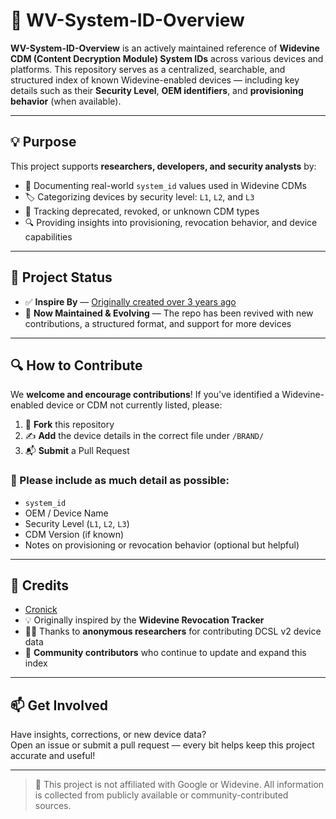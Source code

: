 # 📡 WV-System-ID-Overview

**WV-System-ID-Overview** is an actively maintained reference of **Widevine CDM (Content Decryption Module) System IDs** across various devices and platforms. This repository serves as a centralized, searchable, and structured index of known Widevine-enabled devices — including key details such as their **Security Level**, **OEM identifiers**, and **provisioning behavior** (when available).

---

## 💡 Purpose

This project supports **researchers, developers, and security analysts** by:

- 🧩 Documenting real-world `system_id` values used in Widevine CDMs
- 🏷️ Categorizing devices by security level: `L1`, `L2`, and `L3`
- 🚫 Tracking deprecated, revoked, or unknown CDM types
- 🔍 Providing insights into provisioning, revocation behavior, and device capabilities

---

## 📌 Project Status

- ✅ **Inspire By** — [Originally created over 3 years ago](https://github.com/Cronick/WV-System-ID-Overview)
- 🚀 **Now Maintained & Evolving** — The repo has been revived with new contributions, a structured format, and support for more devices

---

## 🔍 How to Contribute

We **welcome and encourage contributions**! If you've identified a Widevine-enabled device or CDM not currently listed, please:

1. 🍴 **Fork** this repository
2. ✍️ **Add** the device details in the correct file under `/BRAND/`
3. 📬 **Submit** a Pull Request

### 📌 Please include as much detail as possible:
- `system_id`
- OEM / Device Name
- Security Level (`L1`, `L2`, `L3`)
- CDM Version (if known)
- Notes on provisioning or revocation behavior (optional but helpful)

---

## 🧾 Credits

- [Cronick](https://github.com/Cronick)
- 💡 Originally inspired by the **Widevine Revocation Tracker**
- 🕵️‍♂️ Thanks to **anonymous researchers** for contributing DCSL v2 device data
- 🙌 **Community contributors** who continue to update and expand this index

---

## 📫 Get Involved

Have insights, corrections, or new device data?  
Open an issue or submit a pull request — every bit helps keep this project accurate and useful!

---

> 📢 This project is not affiliated with Google or Widevine. All information is collected from publicly available or community-contributed sources.

